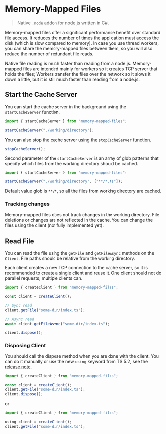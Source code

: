 ﻿# Memory-Mapped Files
> Native `.node` addon for node.js written in C#.

Memory-mapped files offer a significant performance benefit over standard file access.
It reduces the number of times the application must access the disk (which is slow compared to memory).
In case you use thread workers, you can share the memory-mapped files between them, so you will also reduce the number of redundant file reads.

Native file reading is much faster than reading from a node.js.
Memory-mapped files are intended mainly for workers so it creates TCP server that holds the files; Workers transfer the files over the network so it slows it down a little, but it is still much faster than reading from a node.js.


## Start the Cache Server
You can start the cache server in the background using the `startCacheServer` function.
```typescript
import { startCacheServer } from "memory-mapped-files";

startCacheServer("./working/directory");
```

You can also stop the cache server using the `stopCacheServer` function.
```typescript
stopCacheServer();
```

Second parameter of the `startCacheServer` is an array of glob patterns that specify which files from the working directory should be cached.

```typescript
import { startCacheServer } from "memory-mapped-files";

startCacheServer("./working/directory", ["**/*.ts"]);
```

Default value glob is `**/*`, so all the files from working directory are cached.

### Tracking changes
Memory-mapped files does not track changes in the working directory. File deletions or changes are not reflected in the cache.
You can change the files using the client (not fully implemented yet).

## Read File
You can read the file using the `getFile` and `getFileAsync` methods on the `Client`. 
File paths should be relative from the working directory.

Each client creates a new TCP connection to the cache server, so it is recommended to create a single client and reuse it.
One client should not do parallel requests; multiple clients can.

```typescript
import { createClient } from "memory-mapped-files";

const client = createClient();

// Sync read
client.getFile("some-dir/index.ts");

// Async read
await client.getFileAsync("some-dir/index.ts");

client.dispose();
```

### Disposing Client
You should call the dispose method when you are done with the client.
You can do it manually or use the new `using` keyword from TS 5.2, see the [release note](https://devblogs.microsoft.com/typescript/announcing-typescript-5-2-beta/#using-declarations-and-explicit-resource-management).

```typescript
import { createClient } from "memory-mapped-files";

const client = createClient();
client.getFile("some-dir/index.ts");
client.dispose();
```
or
```typescript
import { createClient } from "memory-mapped-files";

using client = createClient();
client.getFile("some-dir/index.ts");
```